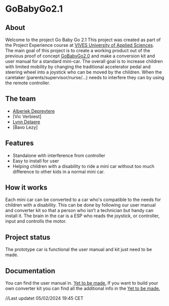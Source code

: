 # GoBabyGo2.1

## About 

Welcome to the project Go Baby Go 2.1
This project was created as part of the Project Experience course at [VIVES University of Applied Sciences](https://www.vives.be/en).  
The main goal of this project is to create a working product out of the previous proof of concept [GoBabyGo2.0](https://github.com/vives-project-xp/GoBabyGo2.0) and make a conversion kit and user manual for a standard mini-car.
The overall goal is to increase children with limited mobility by changing the traditional accelerator pedal and steering wheel into a joystick who can be moved by the children. When the caretaker (parents/supervisor/nurse/...) needs to interfere they can by using the remote controller. 

## The team

- [Alberiek Depreytere](https://github.com/AlberiekDepreytere)
- [Vic Verbiest]
- [Lynn Delaere](https://github.com/LynnDelaere)
- [Bavo Lezy]

## Features

- Standalone with interference from controller
- Easy to install for user
- Helping children with a disability to ride a mini car without too much difference to other kids in a normal mini car.

## How it works
 
 Each mini car can be converted to a car who's compatible to the needs for children with a disability.
 This can be done by following our user manual and converter kit so that a person who isn’t a technician but handy can 
 install it. The brain in the car is a ESP who reads the joystick, or controller, input  and controlls the motor.

## Project status 
  The prototype car is functional the user manual and kit just need to be made.

## Documentation

 You can find the user manual in. [Yet to be made.]()
 If you want to build your own converter kit you can find all the additional info in the [Yet to be made.]()

 //Last updatet 05/02/2024 19:45 CET
